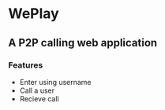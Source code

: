 # WePlay
## A P2P calling web application
### Features
- Enter using username
- Call a user
- Recieve call
